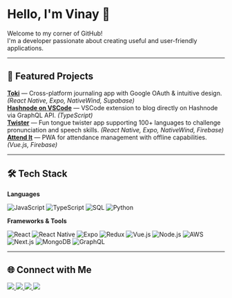 # Hello, I'm Vinay 👋

Welcome to my corner of GitHub!  
I'm a developer passionate about creating useful and user-friendly applications. 

---

## 🌟 Featured Projects
<a href="https://play.google.com/store/apps/details?id=com.vinaybomma.toki" target="_blank"><b>Toki</b></a> — Cross-platform journaling app with Google OAuth & intuitive design. *(React Native, Expo, NativeWind, Supabase)*  
<a href="https://marketplace.visualstudio.com/items?itemName=vinaybomma.hashnode-on-vscode" target="_blank"><b>Hashnode on VSCode</b></a> — VSCode extension to blog directly on Hashnode via GraphQL API. *(TypeScript)*  
<a href="https://play.google.com/store/apps/details?id=com.vinaybomma.twister" target="_blank"><b>Twister</b></a> — Fun tongue twister app supporting 100+ languages to challenge pronunciation and speech skills. *(React Native, Expo, NativeWind, Firebase)*
<a href="https://play.google.com/store/apps/details?id=com.vinaybomma.attendit" target="_blank"><b>Attend It</b></a> — PWA for attendance management with offline capabilities. *(Vue.js, Firebase)*  


---

## 🛠 Tech Stack

**Languages**  

![JavaScript](https://img.shields.io/badge/-JavaScript-000?&logo=JavaScript)
![TypeScript](https://img.shields.io/badge/-TypeScript-000?&logo=typescript)
![SQL](https://img.shields.io/badge/-SQL-000?&logo=postgresql)
![Python](https://img.shields.io/badge/-Python-000?&logo=python)

**Frameworks & Tools**  

![React](https://img.shields.io/badge/-React-000?&logo=react)
![React Native](https://img.shields.io/badge/-React%20Native-000?&logo=react)
![Expo](https://img.shields.io/badge/-Expo-000?&logo=Expo)
![Redux](https://img.shields.io/badge/-Redux-000?&logo=redux)
![Vue.js](https://img.shields.io/badge/-Vue.js-000?&logo=vue.js)
![Node.js](https://img.shields.io/badge/-Node.js-000?&logo=node.js)
![AWS](https://img.shields.io/badge/-AWS-000?&logo=amazon-aws)
![Next.js](https://img.shields.io/badge/-Next.js-000?&logo=next.js)
![MongoDB](https://img.shields.io/badge/-MongoDB-000?&logo=mongodb)
![GraphQL](https://img.shields.io/badge/-GraphQL-000?&logo=graphql)

---

## 🌐 Connect with Me
<a href="https://linkedin.com/in/vinaybomma" target="_blank">
  <img src="https://img.shields.io/badge/-LinkedIn-0077B5?&logo=linkedin&logoColor=white" />
</a>
<a href="https://vinaybomma.hashnode.dev" target="_blank">
  <img src="https://img.shields.io/badge/-Blog-2962FF?&logo=hashnode&logoColor=white" />
</a>
<a href="https://vinaybomma.github.io" target="_blank">
  <img src="https://img.shields.io/badge/-Website-000?&logo=vercel&logoColor=white" />
</a>
<a href="mailto:itsvinaybomma@gmail.com" target="_blank">
  <img src="https://img.shields.io/badge/-Email-D14836?&logo=gmail&logoColor=white" />
</a>
